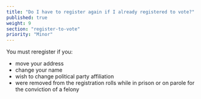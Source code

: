 ```yaml
---
title: "Do I have to register again if I already registered to vote?"
published: true
weight: 9
section: "register-to-vote"
priority: "Minor"
---
```

You must reregister if you:

- move your address
- change your name 
- wish to change political party affiliation 
- were removed from the registration rolls while in prison or on parole for the conviction of a felony
